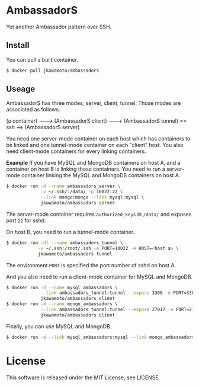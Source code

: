 AmbassadorS
============
Yet another Ambassador pattern over SSH.

Install
--------
You can pull a built container.

```sh
$ docker pull jkawamoto/ambassadors
```

Useage
-------
AmbassadorS has three modes; server, client, tunnel.
Those modes are associated as follows.

(a container) ---> (AmbassadorS client) ---> (AmbassadorS tunnel) == ssh ==> (AmbassadorS server)

You need one server-mode container on each host which has containers to be linked and one tunnel-mode container on each "client" host. You also need client-mode containers for every linking containers.

**Example** If you have MySQL and MongoDB containers on host A, and a container on host B is linking those containers. You need to run a server-mode container linking the MySQL and MongoDB containers on host A.

```sh
$ docker run -d --name ambassadors_server \
             -v ~/.ssh/:/data/ -p 10022:22 \
             --link mongo:mongo --link mysql:mysql \
             jkawamoto/ambassadors server
```

The server-mode container requires `authorized_keys` in `/data/` and exposes port `22` for sshd.

On host B, you need to run a tunnel-mode container.

```sh
$ docker run -dt --name ambassadors_tunnel \
            -v ~/.ssh:/root/.ssh -e PORT=10022 -e HOST=<host a> \
            jkawamoto/ambassadors tunnel
```

The environment `PORT` is specified the port number of sshd on host A.

And you also need to run a client-mode container for MySQL and MongoDB.

```sh
$ docker run -d --name mysql_ambassadors \
             --link ambassadors_tunnel:tunnel --expose 3306 -e PORT=3306 \
             jkawamoto/ambassadors client
$ docker run -d --name mongo_ambassadors \
             --link ambassadors_tunnel:tunnel --expose 27017 -e PORT=27017 \
             jkawamoto/ambassadors client
```

Finally, you can use MySQL and MongoDB.

```sh
$ docker run -d --link mysql_ambassadors:mysql --link mongo_ambassadors:mongo some-app
```

License
=======
This software is released under the MIT License, see LICENSE.
